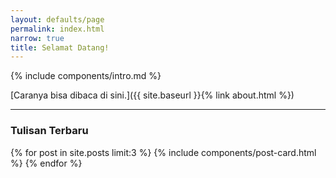 ```yaml
---
layout: defaults/page
permalink: index.html
narrow: true
title: Selamat Datang!
---
```


{% include components/intro.md %}

[Caranya bisa dibaca di sini.]({{ site.baseurl }}{% link about.html %})

<hr />

### Tulisan Terbaru

{% for post in site.posts limit:3 %}
{% include components/post-card.html %}
{% endfor %}


